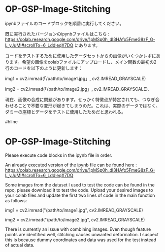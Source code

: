# OP-GSP-Image-Stitching
ipynbファイルのコードブロックを順番に実行してください。

既に実行されたバージョンのipynbファイルはこちら : https://colab.research.google.com/drive/1pMSp0h_dl3HAfo5FmeG8zF_G-L_yJuMI#scrollTo=6_LddleqX7DQ にあります。

コードをテストするために使用したデータセットからの画像がいくつかレポにあります。希望の画像をcolabファイルにアップロードし、メイン関数の最初の2行のコードを以下のように更新します：

img1 = cv2.imread(「/path/to/image1.jpg」, cv2.IMREAD_GRAYSCALE)

img2 = cv2.imread(「/path/to/image2.jpg」, cv2.IMREAD_GRAYSCALE).

現在、画像の合成に問題があります。せっかく特徴点が特定されても、つなぎ合わせることで不要な変形が起きてしまうのだ。これは、実際のデータではなく、ダミーの座標とデータをテストに使用したためだと思われる。

#hline

# OP-GSP-Image-Stitching
Please execute code blocks in the ipynb file in order. 

An already executed version of the ipynb file can be found here : https://colab.research.google.com/drive/1pMSp0h_dl3HAfo5FmeG8zF_G-L_yJuMI#scrollTo=6_LddleqX7DQ

Some images from the dataset I used to test the code can be found in the repo, please download it to test the code. Upload your desired images to your colab files and update the first two lines of code in the main function as follows:

img1 = cv2.imread("/path/to/image1.jpg", cv2.IMREAD_GRAYSCALE)

img2 = cv2.imread("/path/to/image2.jpg", cv2.IMREAD_GRAYSCALE)

There is currently an issue with combining images. Even though feature points are identified well, stitching causes unwanted deformation. I suspect this is because dummy coordinates and data was used for the test instead of actual data.
